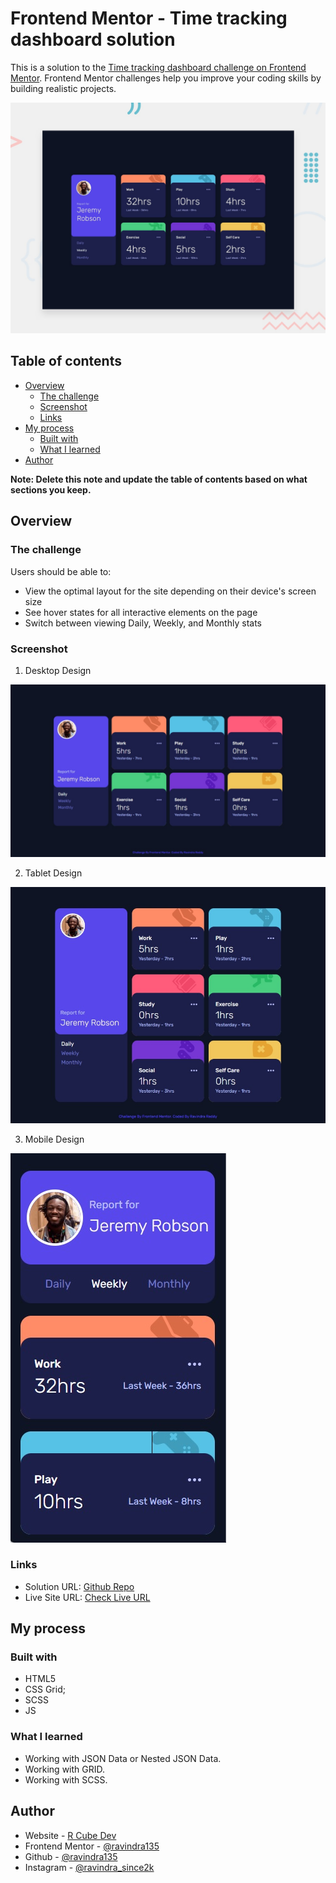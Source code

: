 # Frontend Mentor - Time tracking dashboard solution

This is a solution to the [Time tracking dashboard challenge on Frontend Mentor](https://www.frontendmentor.io/challenges/time-tracking-dashboard-UIQ7167Jw). Frontend Mentor challenges help you improve your coding skills by building realistic projects.

![Design preview for the Time tracking dashboard coding challenge](./design/desktop-preview.jpg)

## Table of contents

- [Overview](#overview)
  - [The challenge](#the-challenge)
  - [Screenshot](#screenshot)
  - [Links](#links)
- [My process](#my-process)
  - [Built with](#built-with)
  - [What I learned](#what-i-learned)
- [Author](#author)

**Note: Delete this note and update the table of contents based on what sections you keep.**

## Overview

### The challenge

Users should be able to:

- View the optimal layout for the site depending on their device's screen size
- See hover states for all interactive elements on the page
- Switch between viewing Daily, Weekly, and Monthly stats

### Screenshot

1. Desktop Design

![Desktop View](./images/desktop.jpeg)

2. Tablet Design

![Tablet View](./images/tablet.jpeg)

3. Mobile Design

![Mobile View](./images/mobile.jpg)


### Links

- Solution URL: [Github Repo](https://github.com/ravindra135/FrontEndMentor-time-tracking-dashboard-main)
- Live Site URL: [Check Live URL](https://ravindra135.github.io/FrontEndMentor-time-tracking-dashboard-main/)

## My process

### Built with

- HTML5
- CSS Grid;
- SCSS
- JS

### What I learned

- Working with JSON Data or Nested JSON Data.
- Working with GRID.
- Working with SCSS.
## Author

- Website - [R Cube Dev](https://www.rcubedev.varcel.app/)
- Frontend Mentor - [@ravindra135](https://www.frontendmentor.io/profile/ravindra135)
- Github - [@ravindra135](https://github.com/ravindra135/)
- Instagram - [@ravindra_since2k](https://www.instagram.com/ravindra_since2k/)